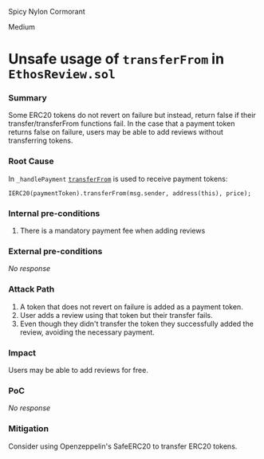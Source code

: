 Spicy Nylon Cormorant

Medium

# Unsafe usage of `transferFrom` in `EthosReview.sol`

### Summary

Some ERC20 tokens do not revert on failure but instead, return false if their transfer/transferFrom functions fail. In the case that a payment token returns false on failure, users may be able to add reviews without transferring tokens.

### Root Cause

In `_handlePayment` [`transferFrom`](https://github.com/sherlock-audit/2024-10-ethos-network/blob/main/ethos/packages/contracts/contracts/EthosReview.sol#L491C9-L491C77) is used to receive payment tokens:
```solidity
IERC20(paymentToken).transferFrom(msg.sender, address(this), price);
```

### Internal pre-conditions

1. There is a mandatory payment fee when adding reviews

### External pre-conditions

_No response_

### Attack Path

1. A token that does not revert on failure is added as a payment token.
2. User adds a review using that token but their transfer fails.
3. Even though they didn't transfer the token they successfully added the review, avoiding the necessary payment. 

### Impact

Users may be able to add reviews for free.

### PoC

_No response_

### Mitigation

Consider using Openzeppelin's SafeERC20 to transfer ERC20 tokens.